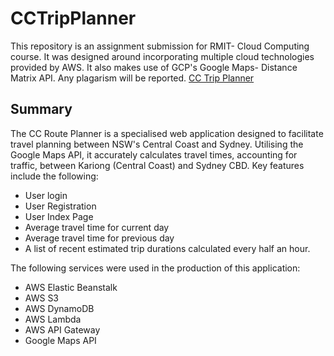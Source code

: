 # CCTripPlanner
This repository is an assignment submission for RMIT- Cloud Computing course. It was designed 
around incorporating multiple cloud technologies provided by AWS. It also makes use of GCP's
Google Maps- Distance Matrix API. Any plagarism will be reported.
[CC Trip Planner](http://cloudcomputinga3-dev.eba-zznqjixb.us-east-1.elasticbeanstalk.com)

## Summary
The CC Route Planner is a specialised web application designed to facilitate travel planning
between NSW's Central Coast and Sydney. Utilising the Google Maps API, it accurately
calculates travel times, accounting for traffic, between Kariong (Central Coast) and Sydney
CBD. Key features include the following:
- User login
- User Registration
- User Index Page
- Average travel time for current day
- Average travel time for previous day
- A list of recent estimated trip durations calculated every half an hour.

The following services were used in the production of this application:
- AWS Elastic Beanstalk
- AWS S3
- AWS DynamoDB
- AWS Lambda
- AWS API Gateway
- Google Maps API


